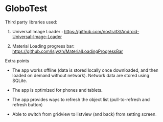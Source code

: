 # GloboTest
Third party libraries used:

1) Universal Image Loader : https://github.com/nostra13/Android-Universal-Image-Loader

2) Material Loading progress bar:  https://github.com/lsjwzh/MaterialLoadingProgressBar

Extra points

- The app works offline (data is stored locally once downloaded, and then loaded on demand without network). Network data are stored using SQLite.

- The app is optimized for phones and tablets.

- The app provides ways to refresh the object list (pull-to-refresh and refresh button)

- Able to switch from gridview to listview (and back) from setting screen.
